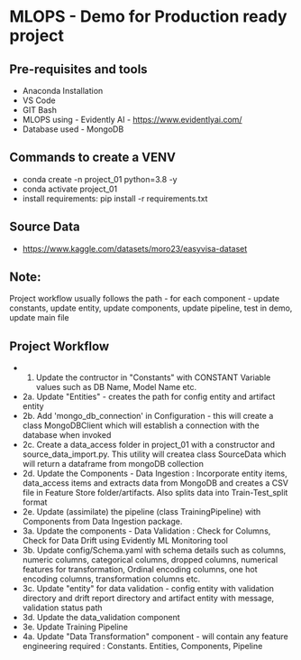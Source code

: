 # MLOPS - Demo for Production ready project
## Pre-requisites and tools
* Anaconda Installation
* VS Code
* GIT Bash
* MLOPS using - Evidently AI - https://www.evidentlyai.com/
* Database used - MongoDB
## Commands to create a VENV
* conda create -n project_01 python=3.8 -y
* conda activate project_01
* install requirements: pip install -r requirements.txt
## Source Data
* https://www.kaggle.com/datasets/moro23/easyvisa-dataset
## Note:
Project workflow usually follows the path - for each component - update constants, update entity, update components, update pipeline, test in demo, update main file
## Project Workflow
* 1. Update the contructor in  "Constants" with CONSTANT Variable values such as DB Name, Model Name etc.
* 2a. Update "Entities" - creates the path for config entity and artifact entity
* 2b. Add 'mongo_db_connection' in Configuration - this will create a class MongoDBClient which will establish a connection with the database when invoked
* 2c. Create a data_access folder in project_01 with a constructor and source_data_import.py. This utility will createa class SourceData which will return a dataframe from mongoDB collection
* 2d. Update the Components - Data Ingestion : Incorporate entity items, data_access items and extracts data from MongoDB and creates a CSV file in Feature Store folder/artifacts. Also splits data into Train-Test_split format
* 2e. Update (assimilate) the pipeline (class TrainingPipeline) with Components from Data Ingestion package.
* 3a. Update the components - Data Validation : Check for Columns, Check for Data Drift using Evidently ML Monitoring tool
* 3b. Update config/Schema.yaml with schema details such as columns, numeric columns, categorical columns, dropped columns, numerical features for transformation, Ordinal encoding columns, one hot encoding columns, transformation columns etc.
* 3c. Update "entity" for data validation - config entity with validation directory and drift report directory and artifact entity with message, validation status path
* 3d. Update the data_validation component
* 3e. Update Training Pipeline
* 4a. Update "Data Transformation" component - will contain any feature engineering required : Constants. Entities, Components, Pipeline




